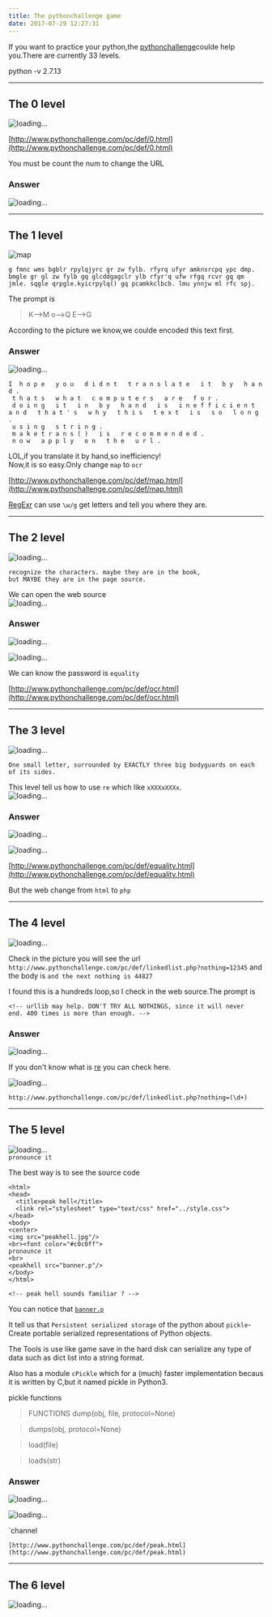 ```yaml
---
title: The pythonchallenge game
date: 2017-07-29 12:27:31
---
```


If you want to practice your python,the [pythonchallenge](http://www.pythonchallenge.com/)coulde help you.There are currently 33 levels.

python -v 2.7.13 

---

## The 0 level ##

![loading...](/images/pythonchallenge/0.jpg "0")  

[http://www.pythonchallenge.com/pc/def/0.html](http://www.pythonchallenge.com/pc/def/0.html)  

You must be count the num to change the URL

### Answer ###

![loading...](/images/pythonchallenge/2^38.png "2^^38")

---

## The 1 level ##

![map](/images/pythonchallenge/map.jpg)  
```
g fmnc wms bgblr rpylqjyrc gr zw fylb. rfyrq ufyr amknsrcpq ypc dmp. bmgle gr gl zw fylb gq glcddgagclr ylb rfyr'q ufw rfgq rcvr gq qm jmle. sqgle qrpgle.kyicrpylq() gq pcamkkclbcb. lmu ynnjw ml rfc spj.

```

The prompt is    
>K-->M
>o-->Q
>E-->G

According to the picture we know,we coulde encoded this text first.  

### Answer ###

![loading...](/images/pythonchallenge/ord.png "encoding")  
```
I  h o p e   y o u   d i d n t   t r a n s l a t e   i t   b y   h a n d .    
 t h a t s   w h a t   c o m p u t e r s   a r e   f o r .     
 d o i n g   i t   i n   b y   h a n d   i s   i n e f f i c i e n t   a n d   t h a t ' s   w h y   t h i s   t e x t   i s   s o   l o n g .     
 u s i n g   s t r i n g .   
 m a k e t r a n s ( )   i s   r e c o m m e n d e d .     
 n o w   a p p l y   o n   t h e   u r l .  
``` 
LOL,if you translate it by hand,so inefficiency!  
Now,it is so easy.Only change `map` to `ocr`  

[http://www.pythonchallenge.com/pc/def/map.html](http://www.pythonchallenge.com/pc/def/map.html)



[RegExr](http://regexr.com/) can use `\w/g` get letters and tell you where they are.

---

## The 2 level ##

![loading...](/images/pythonchallenge/2.jpg "The 2 level")  
```
recognize the characters. maybe they are in the book, 
but MAYBE they are in the page source.

```
We can open the web source  
![loading...](/images/pythonchallenge/string.png "source") 

### Answer ###

![loading...](/images/pythonchallenge/equality_code.png "equality_code")  

![loading...](/images/pythonchallenge/equality.png "equality")

We can know the password is `equality`

[http://www.pythonchallenge.com/pc/def/ocr.html](http://www.pythonchallenge.com/pc/def/ocr.html)

---

## The 3 level ##

![loading...](/images/pythonchallenge/3.jpg)  
```
One small letter, surrounded by EXACTLY three big bodyguards on each of its sides.  
```
This level tell us how to use `re` which like `xXXXxXXXx`.  
![loading...](/images/pythonchallenge/re_3.png)  

### Answer ###

![loading...](/images/pythonchallenge/3_code.png "re")  

![loading...](/images/pythonchallenge/linkedlist.png "linkedlist")  

[http://www.pythonchallenge.com/pc/def/equality.html](http://www.pythonchallenge.com/pc/def/equality.html)


But the web change from `html` to `php`

---

## The 4 level ##

![loading...](/images/pythonchallenge/4.jpg)

Check in the picture you will see the url `http://www.pythonchallenge.com/pc/def/linkedlist.php?nothing=12345` and the body is `and the next nothing is 44827`

I found this is a hundreds loop,so I check in the web source.The prompt is   
```
<!-- urllib may help. DON'T TRY ALL NOTHINGS, since it will never 
end. 400 times is more than enough. -->
```
### Answer ###

![loading...](/images/pythonchallenge/4_urllib2.png "urllib2")

If you don't know what is [re](https://www.runoob.com/python/python-reg-expressions.html) you can check here.
 
![loading...](/images/pythonchallenge/peak.png "peak")

```
http://www.pythonchallenge.com/pc/def/linkedlist.php?nothing=(\d+)
```
---
## The 5 level ##

![loading...](/images/pythonchallenge/5.jpg)  
`pronounce it `  

The best way is to see the source code 

```
<html>  
<head>  
  <title>peak hell</title>  
  <link rel="stylesheet" type="text/css" href="../style.css">  
</head>  
<body>  
<center>  
<img src="peakhell.jpg"/>  
<br><font color="#c0c0ff">  
pronounce it  
<br>  
<peakhell src="banner.p"/>  
</body>  
</html>  

<!-- peak hell sounds familiar ? -->  
```
You can notice that [`banner.p`](http://www.pythonchallenge.com/pc/def/banner.p)

It tell us that `Persistent serialized storage` of the python about `pickle`-Create portable serialized representations of Python objects.

The Tools is use like game save in the hard disk can serialize any type of data such as dict list into a string format.

Also has a module `cPickle`  which for a (much) faster implementation becaus it is written by C,but it named pickle in Python3.

pickle functions

>FUNCTIONS
>    dump(obj, file, protocol=None)
    
>    dumps(obj, protocol=None)
    
>    load(file)
    
>    loads(str)

### Answer ###

![loading...](/images/pythonchallenge/5_code.png)

![loading...](/images/pythonchallenge/channel.png)

`channel

```
[http://www.pythonchallenge.com/pc/def/peak.html](http://www.pythonchallenge.com/pc/def/peak.html)
```
---

## The 6 level ##

![loading...](/images/pythonchallenge/6.jpg)


